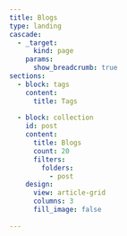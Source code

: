 ```yaml
---
title: Blogs
type: landing
cascade:
  - _target:
      kind: page
    params:
      show_breadcrumb: true
sections:
  - block: tags
    content:
      title: Tags
    
  - block: collection
    id: post
    content:
      title: Blogs
      count: 20
      filters:
        folders:
          - post
    design:
      view: article-grid
      columns: 3
      fill_image: false
  
---
```

